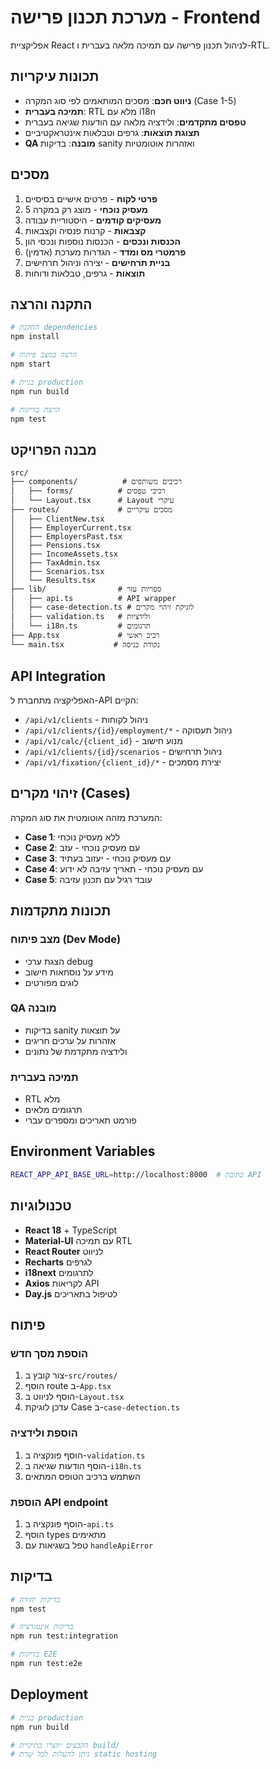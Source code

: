 # מערכת תכנון פרישה - Frontend

אפליקציית React לניהול תכנון פרישה עם תמיכה מלאה בעברית ו-RTL.

## תכונות עיקריות

- **ניווט חכם**: מסכים המותאמים לפי סוג המקרה (Case 1-5)
- **תמיכה בעברית**: RTL מלא עם i18n
- **טפסים מתקדמים**: ולידציה מלאה עם הודעות שגיאה בעברית
- **תצוגת תוצאות**: גרפים וטבלאות אינטראקטיביים
- **QA מובנה**: בדיקות sanity ואזהרות אוטומטיות

## מסכים

1. **פרטי לקוח** - פרטים אישיים בסיסיים
2. **מעסיק נוכחי** - מוצג רק במקרה 5
3. **מעסיקים קודמים** - היסטוריית עבודה
4. **קצבאות** - קרנות פנסיה וקצבאות
5. **הכנסות ונכסים** - הכנסות נוספות ונכסי הון
6. **פרמטרי מס ומדד** - הגדרות מערכת (אדמין)
7. **בניית תרחישים** - יצירה וניהול תרחישים
8. **תוצאות** - גרפים, טבלאות ודוחות

## התקנה והרצה

```bash
# התקנת dependencies
npm install

# הרצה במצב פיתוח
npm start

# בניית production
npm run build

# הרצת בדיקות
npm test
```

## מבנה הפרויקט

```
src/
├── components/          # רכיבים משותפים
│   ├── forms/          # רכיבי טפסים
│   └── Layout.tsx      # Layout עיקרי
├── routes/             # מסכים עיקריים
│   ├── ClientNew.tsx
│   ├── EmployerCurrent.tsx
│   ├── EmployersPast.tsx
│   ├── Pensions.tsx
│   ├── IncomeAssets.tsx
│   ├── TaxAdmin.tsx
│   ├── Scenarios.tsx
│   └── Results.tsx
├── lib/                # ספריות עזר
│   ├── api.ts          # API wrapper
│   ├── case-detection.ts # לוגיקת זיהוי מקרים
│   ├── validation.ts   # ולידציות
│   └── i18n.ts         # תרגומים
├── App.tsx             # רכיב ראשי
└── main.tsx           # נקודת כניסה
```

## API Integration

האפליקציה מתחברת ל-API הקיים:

- `/api/v1/clients` - ניהול לקוחות
- `/api/v1/clients/{id}/employment/*` - ניהול תעסוקה
- `/api/v1/calc/{client_id}` - מנוע חישוב
- `/api/v1/clients/{id}/scenarios` - ניהול תרחישים
- `/api/v1/fixation/{client_id}/*` - יצירת מסמכים

## זיהוי מקרים (Cases)

המערכת מזהה אוטומטית את סוג המקרה:

- **Case 1**: ללא מעסיק נוכחי
- **Case 2**: עם מעסיק נוכחי - עזב
- **Case 3**: עם מעסיק נוכחי - יעזוב בעתיד
- **Case 4**: עם מעסיק נוכחי - תאריך עזיבה לא ידוע
- **Case 5**: עובד רגיל עם תכנון עזיבה

## תכונות מתקדמות

### מצב פיתוח (Dev Mode)
- הצגת ערכי debug
- מידע על נוסחאות חישוב
- לוגים מפורטים

### QA מובנה
- בדיקות sanity על תוצאות
- אזהרות על ערכים חריגים
- ולידציה מתקדמת של נתונים

### תמיכה בעברית
- RTL מלא
- תרגומים מלאים
- פורמט תאריכים ומספרים עברי

## Environment Variables

```bash
REACT_APP_API_BASE_URL=http://localhost:8000  # כתובת API
```

## טכנולוגיות

- **React 18** + TypeScript
- **Material-UI** עם תמיכה RTL
- **React Router** לניווט
- **Recharts** לגרפים
- **i18next** לתרגומים
- **Axios** לקריאות API
- **Day.js** לטיפול בתאריכים

## פיתוח

### הוספת מסך חדש
1. צור קובץ ב-`src/routes/`
2. הוסף route ב-`App.tsx`
3. הוסף לניווט ב-`Layout.tsx`
4. עדכן לוגיקת Case ב-`case-detection.ts`

### הוספת ולידציה
1. הוסף פונקציה ב-`validation.ts`
2. הוסף הודעות שגיאה ב-`i18n.ts`
3. השתמש ברכיב הטופס המתאים

### הוספת API endpoint
1. הוסף פונקציה ב-`api.ts`
2. הוסף types מתאימים
3. טפל בשגיאות עם `handleApiError`

## בדיקות

```bash
# בדיקות יחידה
npm test

# בדיקות אינטגרציה
npm run test:integration

# בדיקות E2E
npm run test:e2e
```

## Deployment

```bash
# בניית production
npm run build

# הקבצים יווצרו בתיקיית build/
# ניתן להעלות לכל שרת static hosting
```
